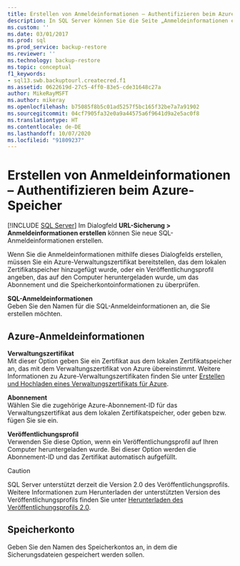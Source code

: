 ```yaml
---
title: Erstellen von Anmeldeinformationen – Authentifizieren beim Azure-Speicher | Microsoft Dokumentation
description: In SQL Server können Sie die Seite „Anmeldeinformationen erstellen“ des Dialogfelds „Datenbank sichern“ verwenden, um ein Azure-Verwaltungszertifikat bereitzustellen, mit dem Ihre Verbindung überprüft werden kann.
ms.custom: ''
ms.date: 03/01/2017
ms.prod: sql
ms.prod_service: backup-restore
ms.reviewer: ''
ms.technology: backup-restore
ms.topic: conceptual
f1_keywords:
- sql13.swb.backuptourl.createcred.f1
ms.assetid: 0622619d-27c5-4ff0-83e5-cde31648c27a
author: MikeRayMSFT
ms.author: mikeray
ms.openlocfilehash: b75085f8b5c01ad5257f5bc165f32be7a7a91902
ms.sourcegitcommit: 04cf7905fa32e0a9a44575a6f9641d9a2e5ac0f8
ms.translationtype: HT
ms.contentlocale: de-DE
ms.lasthandoff: 10/07/2020
ms.locfileid: "91809237"
---
```

# <a name="create-credential---authenticate-to-azure-storage"></a>Erstellen von Anmeldeinformationen – Authentifizieren beim Azure-Speicher
 [!INCLUDE [SQL Server](../../includes/applies-to-version/sqlserver.md)]
  Im Dialogfeld **URL-Sicherung > Anmeldeinformationen erstellen** können Sie neue SQL-Anmeldeinformationen erstellen.  
  
 Wenn Sie die Anmeldeinformationen mithilfe dieses Dialogfelds erstellen, müssen Sie ein Azure-Verwaltungszertifikat bereitstellen, das dem lokalen Zertifikatspeicher hinzugefügt wurde, oder ein Veröffentlichungsprofil angeben, das auf den Computer heruntergeladen wurde, um das Abonnement und die Speicherkontoinformationen zu überprüfen.  
  
 **SQL-Anmeldeinformationen**  
 Geben Sie den Namen für die SQL-Anmeldeinformationen an, die Sie erstellen möchten.  
  
## <a name="azure-credentials"></a>Azure-Anmeldeinformationen  
 **Verwaltungszertifikat**  
 Mit dieser Option geben Sie ein Zertifikat aus dem lokalen Zertifikatspeicher an, das mit dem Verwaltungszertifikat von Azure übereinstimmt. Weitere Informationen zu Azure-Verwaltungszertifikaten finden Sie unter [Erstellen und Hochladen eines Verwaltungszertifikats für Azure](/previous-versions/azure/gg551722(v=azure.100)).  
  
 **Abonnement**  
 Wählen Sie die zugehörige Azure-Abonnement-ID für das Verwaltungszertifikat aus dem lokalen Zertifikatspeicher, oder geben bzw. fügen Sie sie ein.  
  
 **Veröffentlichungsprofil**  
 Verwenden Sie diese Option, wenn ein Veröffentlichungsprofil auf Ihren Computer heruntergeladen wurde. Bei dieser Option werden die Abonnement-ID und das Zertifikat automatisch aufgefüllt.  
  
> [!CAUTION]  
>  SQL Server unterstützt derzeit die Version 2.0 des Veröffentlichungsprofils. Weitere Informationen zum Herunterladen der unterstützten Version des Veröffentlichungsprofils finden Sie unter [Herunterladen des Veröffentlichungsprofils 2.0](https://go.microsoft.com/fwlink/?LinkId=396421).  
  
## <a name="storage-account"></a>Speicherkonto  
 Geben Sie den Namen des Speicherkontos an, in dem die Sicherungsdateien gespeichert werden sollen.  
  
